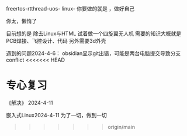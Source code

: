 freertos-rtthread-uos-
linux-
你要做的就是 ，做好自己 


你太，懒惰了 

目前想的是 除去Linux与HTML 试着做一个四旋翼无人机 
需要的知识大概就是PCB焊接、飞控设计、代码 
另外需要3d外壳 

遇到的问题2024-4-6：
obsidian显示git出错，可能是两台电脑提交导致分支conflict
<<<<<<< HEAD

专心复习
=======
《解决》 2024-4-11

嵌入式Linux2024-4-11
为了一切，做到一切
>>>>>>> origin/main
